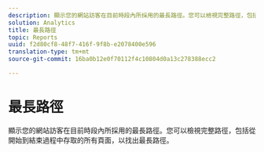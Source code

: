 ```yaml
---
description: 顯示您的網站訪客在目前時段內所採用的最長路徑。您可以檢視完整路徑，包括從開始到結束過程中存取的所有頁面，以找出最長路徑。
solution: Analytics
title: 最長路徑
topic: Reports
uuid: f2d80cf8-48f7-416f-9f8b-e2078400e596
translation-type: tm+mt
source-git-commit: 16ba0b12e0f70112f4c10804d0a13c278388ecc2

---
```



# 最長路徑

顯示您的網站訪客在目前時段內所採用的最長路徑。您可以檢視完整路徑，包括從開始到結束過程中存取的所有頁面，以找出最長路徑。


